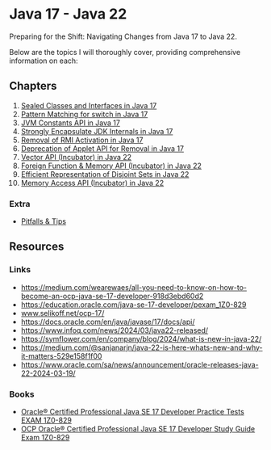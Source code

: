 # Java 17 - Java 22

Preparing for the Shift: Navigating Changes from Java 17 to Java 22.

Below are the topics I will thoroughly cover, providing comprehensive information on each:

## Chapters
1. [Sealed Classes and Interfaces in Java 17](docs/ch1.md)
2. [Pattern Matching for switch in Java 17](docs/ch2.md)
3. [JVM Constants API in Java 17](docs/ch3.md)
4. [Strongly Encapsulate JDK Internals in Java 17](docs/ch4.md)
5. [Removal of RMI Activation in Java 17](docs/ch5.md)
6. [Deprecation of Applet API for Removal in Java 17](docs/ch6.md)
7. [Vector API (Incubator) in Java 22](docs/ch7.md)
8. [Foreign Function & Memory API (Incubator) in Java 22](docs/ch8.md)
9. [Efficient Representation of Disjoint Sets in Java 22](docs/ch9.md)
10. [Memory Access API (Incubator) in Java 22](docs/ch9.md)

### Extra
-  [Pitfalls & Tips](docs/pitfall.md)



## Resources
### Links
* https://medium.com/wearewaes/all-you-need-to-know-on-how-to-become-an-ocp-java-se-17-developer-918d3ebd60d2
* https://education.oracle.com/java-se-17-developer/pexam_1Z0-829
* www.selikoff.net/ocp-17/
* https://docs.oracle.com/en/java/javase/17/docs/api/
* https://www.infoq.com/news/2024/03/java22-released/
* https://symflower.com/en/company/blog/2024/what-is-new-in-java-22/
* https://medium.com/@sanjanarjn/java-22-is-here-whats-new-and-why-it-matters-529e158f1f00
* https://www.oracle.com/sa/news/announcement/oracle-releases-java-22-2024-03-19/
### Books
* [Oracle® Certified Professional Java SE 17 Developer Practice Tests EXAM 1Z0-829](https://www.amazon.com/Oracle-Certified-Professional-Developer-Practice/dp/1119864615)
* [OCP Oracle® Certified Professional Java SE 17 Developer Study Guide Exam 1Z0-829](https://www.amazon.com/Oracle-Certified-Professional-Developer-Study/dp/1119864585)
